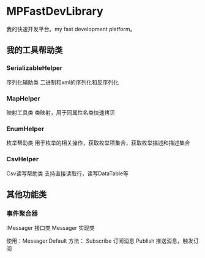 # MPFastDevLibrary
我的快速开发平台。my fast development platform。

## 我的工具帮助类

### SerializableHelper
序列化辅助类
二进制和xml的序列化和反序列化

### MapHelper
映射工具类
类映射，用于同属性名类快速拷贝

### EnumHelper
枚举帮助类
用于枚举的相关操作，获取枚举项集合，获取枚举描述和描述集合

### CsvHelper
Csv读写帮助类
支持直接读取行，读写DataTable等


## 其他功能类
###  事件聚合器
IMessager 接口类
Messager 实现类

使用：Messager.Default
方法：
Subscribe 订阅消息
Publish	推送消息，触发订阅